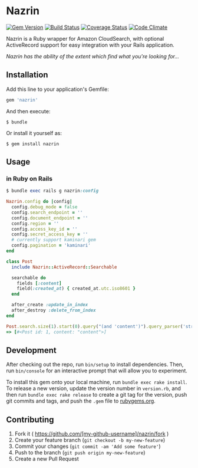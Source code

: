 # Nazrin
[![Gem Version](https://badge.fury.io/rb/nazrin.svg)](https://badge.fury.io/rb/nazrin)
[![Build Status](https://travis-ci.org/tsuwatch/nazrin.svg?branch=master)](https://travis-ci.org/tsuwatch/nazrin)
[![Coverage Status](https://coveralls.io/repos/tsuwatch/nazrin/badge.svg?branch=readme&service=github)](https://coveralls.io/github/tsuwatch/nazrin?branch=readme)
[![Code Climate](https://codeclimate.com/github/tsuwatch/nazrin/badges/gpa.svg)](https://codeclimate.com/github/tsuwatch/nazrin)

Nazrin is a Ruby wrapper for Amazon CloudSearch, with optional ActiveRecord support for easy integration with your Rails application.

*Nazrin has the ability of the extent which find what you're looking for...*

## Installation

Add this line to your application's Gemfile:

```ruby
gem 'nazrin'
```

And then execute:

    $ bundle

Or install it yourself as:

    $ gem install nazrin

## Usage

### in Ruby on Rails

```ruby
$ bundle exec rails g nazrin:config

Nazrin.config do |config|
  config.debug_mode = false
  config.search_endpoint = ''
  config.document_endpoint = ''
  config.region = ''
  config.access_key_id = ''
  config.secret_access_key = ''
  # currently support kaminari gem
  config.pagination = 'kaminari'
end
```

```ruby
class Post
  include Nazrin::ActiveRecord::Searchable

  searchable do
    fields [:content]
    field(:created_at) { created_at.utc.iso8601 }
  end

  after_create :update_in_index
  after_destroy :delete_from_index
end
```

```ruby
Post.search.size(1).start(0).query("(and 'content')").query_parser('structured').execute
=> [#<Post id: 1, content: "content">]
```

## Development

After checking out the repo, run `bin/setup` to install dependencies. Then, run `bin/console` for an interactive prompt that will allow you to experiment.

To install this gem onto your local machine, run `bundle exec rake install`. To release a new version, update the version number in `version.rb`, and then run `bundle exec rake release` to create a git tag for the version, push git commits and tags, and push the `.gem` file to [rubygems.org](https://rubygems.org).

## Contributing

1. Fork it ( https://github.com/[my-github-username]/nazrin/fork )
2. Create your feature branch (`git checkout -b my-new-feature`)
3. Commit your changes (`git commit -am 'Add some feature'`)
4. Push to the branch (`git push origin my-new-feature`)
5. Create a new Pull Request
